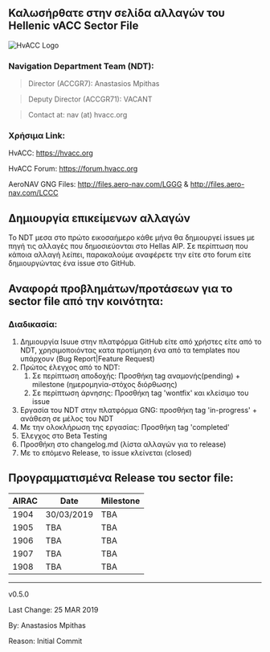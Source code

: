 ## Καλωσήρθατε στην σελίδα αλλαγών του Hellenic vACC Sector File 
![HvACC Logo](https://forum.hvacc.org/uploads/monthly_2019_02/hvacc-logo-1-1.png.8ecd658f966d7ab047b8c305c623ece1.png)

### Navigation Department Team (NDT):
> Director (ACCGR7): Anastasios Mpithas

> Deputy Director (ACCGR71): VACANT

> Contact at: nav (at) hvacc.org

### Χρήσιμα Link:
HvACC: https://hvacc.org

HvACC Forum: https://forum.hvacc.org

AeroNAV GNG Files: http://files.aero-nav.com/LGGG & http://files.aero-nav.com/LCCC

## Δημιουργία επικείμενων αλλαγών
To NDT μεσα στο πρώτο εικοσαήμερο κάθε μήνα θα δημιουργεί issues με πηγή τις αλλαγές που δημοσιεύονται στο Hellas AIP. 
Σε περίπτωση που κάποια αλλαγή λείπει, παρακαλούμε αναφέρετε την είτε στο forum είτε δημιουργώντας ένα issue στο GitHub.

## Αναφορά προβλημάτων/προτάσεων για το sector file από την κοινότητα:
### Διαδικασία:
1. Δημιουργία Isuue στην πλατφόρμα GitHub είτε από χρήστες είτε από το NDT, χρησιμοποιόντας κατα προτίμηση ένα από τα templates που υπάρχουν (Bug Report|Feature Request)
2. Πρώτος έλεγχος από το NDT: 
    1. Σε περίπτωση αποδοχής: Προσθήκη tag αναμονής(pending) + milestone (ημερομηνία-στόχος διόρθωσης)
    2. Σε περίπτωση άρνησης: Προσθήκη tag 'wontfix' και κλείσιμο του issue
3. Εργασία του NDT στην πλατφόρμα GNG: προσθήκη tag 'in-progress' + ανάθεση σε μέλος του NDT
4. Με την ολοκλήρωση της εργασίας: Προσθήκη tag 'completed'
5. Έλεγχος στο Beta Testing
6. Προσθήκη στο changelog.md (λίστα αλλαγών για το release)
7. Με το επόμενο Release, το issue κλείνεται (closed)

## Προγραμματισμένα Release του sector file:
AIRAC | Date | Milestone 
------------ | ------------- | -------------
1904 | 30/03/2019 | TBA
1905 | TBA | TBA
1906 | TBA | TBA
1907 | TBA | TBA
1908 | TBA | TBA

-------------------------
v0.5.0

Last Change: 25 MAR 2019

By: Anastasios Mpithas

Reason: Initial Commit
